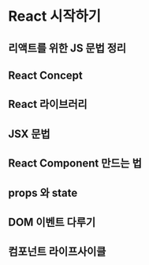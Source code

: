 # React 시작하기

## 리액트를 위한 JS 문법 정리

## React Concept

## React 라이브러리

## JSX 문법

## React Component 만드는 법

## props 와 state

## DOM 이벤트 다루기

## 컴포넌트 라이프사이클 